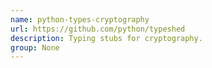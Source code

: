 ```yaml
---
name: python-types-cryptography
url: https://github.com/python/typeshed
description: Typing stubs for cryptography.
group: None
---
```

